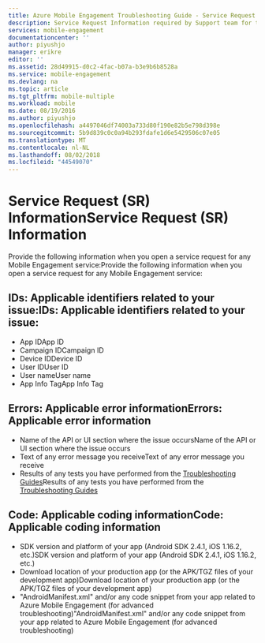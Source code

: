 ```yaml
---
title: Azure Mobile Engagement Troubleshooting Guide - Service Request Info
description: Service Request Information required by Support team for troubleshooting Azure Mobile Engagement issues
services: mobile-engagement
documentationcenter: ''
author: piyushjo
manager: erikre
editor: ''
ms.assetid: 28d49915-d0c2-4fac-b07a-b3e9b6b8528a
ms.service: mobile-engagement
ms.devlang: na
ms.topic: article
ms.tgt_pltfrm: mobile-multiple
ms.workload: mobile
ms.date: 08/19/2016
ms.author: piyushjo
ms.openlocfilehash: a4497046df74003a733d80f190e82b5e798d398e
ms.sourcegitcommit: 5b9d839c0c0a94b293fdafe1d6e5429506c07e05
ms.translationtype: MT
ms.contentlocale: nl-NL
ms.lasthandoff: 08/02/2018
ms.locfileid: "44549070"
---
```

# <a name="service-request-sr-information"></a><span data-ttu-id="62335-103">Service Request (SR) Information</span><span class="sxs-lookup"><span data-stu-id="62335-103">Service Request (SR) Information</span></span>
<span data-ttu-id="62335-104">Provide the following information when you open a service request for any Mobile Engagement service:</span><span class="sxs-lookup"><span data-stu-id="62335-104">Provide the following information when you open a service request for any Mobile Engagement service:</span></span>

## <a name="ids-applicable-identifiers-related-to-your-issue"></a><span data-ttu-id="62335-105">IDs: Applicable identifiers related to your issue:</span><span class="sxs-lookup"><span data-stu-id="62335-105">IDs: Applicable identifiers related to your issue:</span></span>
* <span data-ttu-id="62335-106">App ID</span><span class="sxs-lookup"><span data-stu-id="62335-106">App ID</span></span>
* <span data-ttu-id="62335-107">Campaign ID</span><span class="sxs-lookup"><span data-stu-id="62335-107">Campaign ID</span></span>
* <span data-ttu-id="62335-108">Device ID</span><span class="sxs-lookup"><span data-stu-id="62335-108">Device ID</span></span>
* <span data-ttu-id="62335-109">User ID</span><span class="sxs-lookup"><span data-stu-id="62335-109">User ID</span></span>
* <span data-ttu-id="62335-110">User name</span><span class="sxs-lookup"><span data-stu-id="62335-110">User name</span></span>
* <span data-ttu-id="62335-111">App Info Tag</span><span class="sxs-lookup"><span data-stu-id="62335-111">App Info Tag</span></span>

## <a name="errors-applicable-error-information"></a><span data-ttu-id="62335-112">Errors: Applicable error information</span><span class="sxs-lookup"><span data-stu-id="62335-112">Errors: Applicable error information</span></span>
* <span data-ttu-id="62335-113">Name of the API or UI section where the issue occurs</span><span class="sxs-lookup"><span data-stu-id="62335-113">Name of the API or UI section where the issue occurs</span></span>
* <span data-ttu-id="62335-114">Text of any error message you receive</span><span class="sxs-lookup"><span data-stu-id="62335-114">Text of any error message you receive</span></span>
* <span data-ttu-id="62335-115">Results of any tests you have performed from the [Troubleshooting Guides](http://go.microsoft.com/fwlink/?LinkId=524382)</span><span class="sxs-lookup"><span data-stu-id="62335-115">Results of any tests you have performed from the [Troubleshooting Guides](http://go.microsoft.com/fwlink/?LinkId=524382)</span></span>

## <a name="code-applicable-coding-information"></a><span data-ttu-id="62335-116">Code: Applicable coding information</span><span class="sxs-lookup"><span data-stu-id="62335-116">Code: Applicable coding information</span></span>
* <span data-ttu-id="62335-117">SDK version and platform of your app (Android SDK 2.4.1, iOS 1.16.2, etc.)</span><span class="sxs-lookup"><span data-stu-id="62335-117">SDK version and platform of your app (Android SDK 2.4.1, iOS 1.16.2, etc.)</span></span>
* <span data-ttu-id="62335-118">Download location of your production app (or the APK/TGZ files of your development app)</span><span class="sxs-lookup"><span data-stu-id="62335-118">Download location of your production app (or the APK/TGZ files of your development app)</span></span>
* <span data-ttu-id="62335-119">"AndroidManifest.xml" and/or any code snippet from your app related to Azure Mobile Engagement (for advanced troubleshooting)</span><span class="sxs-lookup"><span data-stu-id="62335-119">"AndroidManifest.xml" and/or any code snippet from your app related to Azure Mobile Engagement (for advanced troubleshooting)</span></span>

